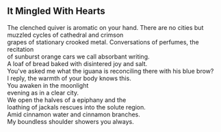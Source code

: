 It Mingled With Hearts
----------------------
The clenched quiver is aromatic on your hand. There are no cities but muzzled cycles of cathedral and crimson  
grapes of stationary crooked metal. Conversations of perfumes, the recitation  
of sunburst orange cars we call absorbant writing.  
A loaf of bread baked with disintered joy and salt.  
You've asked me what the iguana is reconciling there with his blue brow?  
I reply, the warmth of your body knows this.  
You awaken in the moonlight  
evening as in a clear city.  
We open the halves of a epiphany and the  
loathing of jackals rescues into the solute region.  
Amid cinnamon water and cinnamon branches.  
My boundless shoulder showers you always.  
